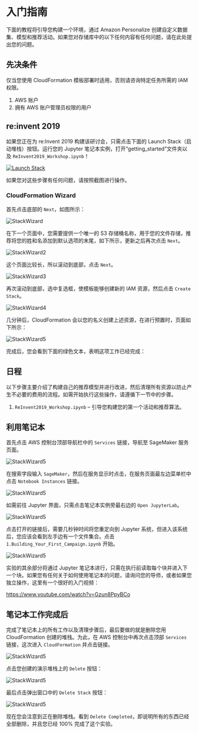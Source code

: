 # 入门指南

下面的教程将引导您构建一个环境，通过 Amazon Personalize 创建自定义数据集、模型和推荐活动。如果您对存储库中的以下任何内容有任何问题，请在此处提出您的问题。

## 先决条件

仅当您使用 CloudFormation 模板部署时适用，否则请咨询特定任务所需的 IAM 权限。

1. AWS 账户
2. 拥有 AWS 账户管理员权限的用户

## re:invent 2019

如果您正在为 re:Invent 2019 构建该研讨会，只需点击下面的 Launch Stack（启动堆栈）按钮。运行您的 Jupyter 笔记本实例，打开“getting_started”文件夹以及 `ReInvent2019_Workshop.ipynb`！

[![Launch Stack](https://s3.amazonaws.com/cloudformation-examples/cloudformation-launch-stack.png)](https://console.aws.amazon.com/cloudformation/home#/stacks/new?stackName=PersonalizeDemo&templateURL=https://chriskingpartnershare.s3.amazonaws.com/RI_PersonalizeWorkshop.yaml)

如果您对这些步骤有任何问题，请按照截图进行操作。

### CloudFormation Wizard

首先点击底部的 `Next`，如图所示：

![StackWizard](static/imgs/img1.png)

在下一个页面中，您需要提供一个唯一的 S3 存储桶名称，用于您的文件存储，推荐将您的姓和名添加到默认选项的末尾，如下所示，更新之后再次点击 `Next`。

![StackWizard2](static/imgs/img3.png)

这个页面比较长，所以滚动到底部，点击 `Next`。

![StackWizard3](static/imgs/img4.png)

再次滚动到底部，选中复选框，使模板能够创建新的 IAM 资源，然后点击 `Create Stack`。

![StackWizard4](static/imgs/img5.png)

几分钟后，CloudFormation 会以您的名义创建上述资源，在进行预置时，页面如下所示：

![StackWizard5](static/imgs/img6.png)

完成后，您会看到下面的绿色文本，表明这项工作已经完成：

## 日程

以下步骤主要介绍了构建自己的推荐模型并进行改进，然后清理所有资源以防止产生不必要的费用的流程。如需开始执行这些操作，请遵循下一节中的步骤。

1. `ReInvent2019_Workshop.ipynb`  – 引导您构建您的第一个活动和推荐算法。

## 利用笔记本

首先点击 AWS 控制台顶部导航栏中的 `Services` 链接，导航至 SageMaker 服务页面。

![StackWizard5](static/imgs/img9.png)

在搜索字段输入 `SageMaker`，然后在服务显示时点击，在服务页面最左边菜单栏中点击 `Notebook Instances` 链接。

![StackWizard5](static/imgs/img10.png)

如需前往 Jupyter 界面，只需点击笔记本实例旁最右边的 `Open JupyterLab`。

![StackWizard5](static/imgs/img11.png)

点击打开的链接后，需要几秒钟时间将您重定向到 Jupyter 系统，但进入该系统后，您应该会看到左手边有一个文件集合。点击 `1.Building_Your_First_Campaign.ipynb` 开始。

![StackWizard5](static/imgs/img12.png)

实验的其余部分将通过 Jupyter 笔记本进行，只需在执行前读取每个块并进入下一个块。如果您有任何关于如何使用笔记本的问题，请询问您的导师，或者如果您独立操作，这里有一个很好的入门视频：

https://www.youtube.com/watch?v=Gzun8PpyBCo

## 笔记本工作完成后

完成了笔记本上的所有工作以及清理步骤后，最后要做的就是删除您用 CloudFormation 创建的堆栈。为此，在 AWS 控制台中再次点击顶部 `Services` 链接，这次进入 `CloudFormation` 并点击链接。

![StackWizard5](static/imgs/img9.png)

点击您创建的演示堆栈上的 `Delete` 按钮：

![StackWizard5](static/imgs/img13.png)

最后点击弹出窗口中的 `Delete Stack` 按钮：

![StackWizard5](static/imgs/img14.png)

现在您会注意到正在删除堆栈。看到 `Delete Completed`，即说明所有的东西已经全部删除，并且您已经 100% 完成了这个实验。


